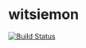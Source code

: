 # witsiemon
[![Build Status](https://travis-ci.org/1599695/witsiemon.svg?branch=master)](https://travis-ci.org/1599695/witsiemon)
